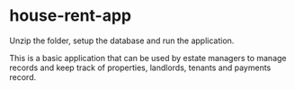 # house-rent-app

Unzip the folder, setup the database and run the application.

This is a basic application that can be used by estate managers to manage records and keep track of properties, landlords, tenants and payments record.
